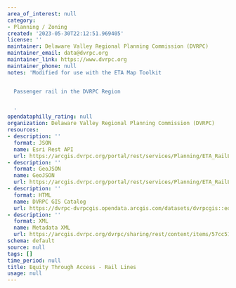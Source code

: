 ```yaml
---
area_of_interest: null
category:
- Planning / Zoning
created: '2023-05-30T22:12:51.969405'
license: ''
maintainer: Delaware Valley Regional Planning Commission (DVRPC)
maintainer_email: data@dvrpc.org
maintainer_link: https://www.dvrpc.org
maintainer_phone: null
notes: 'Modified for use with the ETA Map Toolkit


  Passenger rail in the DVRPC Region


  '
opendataphilly_rating: null
organization: Delaware Valley Regional Planning Commission (DVRPC)
resources:
- description: ''
  format: JSON
  name: Esri Rest API
  url: https://arcgis.dvrpc.org/portal/rest/services/Planning/ETA_RailLines/FeatureServer/0
- description: ''
  format: GeoJSON
  name: GeoJSON
  url: https://arcgis.dvrpc.org/portal/rest/services/Planning/ETA_RailLines/FeatureServer/0/query?where=1=1&outsr=4326&outfields=*&f=geojson
- description: ''
  format: HTML
  name: DVRPC GIS Catalog
  url: https://dvrpc-dvrpcgis.opendata.arcgis.com/datasets/dvrpcgis::equity-through-access-rail-lines
- description: ''
  format: XML
  name: Metadata XML
  url: https://arcgis.dvrpc.org/dvrpc/sharing/rest/content/items/57cc5176608c482fbcef95c4c22b7364/info/metadata/metadata.xml?format=default
schema: default
source: null
tags: []
time_period: null
title: Equity Through Access - Rail Lines
usage: null
---
```

